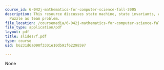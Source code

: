 ```yaml
---
course_id: 6-042j-mathematics-for-computer-science-fall-2005
description: This resource discusses state machine, state invariants, and The Fifteen
  Puzzle as team problem.
file_location: /coursemedia/6-042j-mathematics-for-computer-science-fall-2005/b6231d6a090f3301e10d591f62298597_slides7f.pdf
file_type: application/pdf
layout: pdf
title: slides7f.pdf
type: course
uid: b6231d6a090f3301e10d591f62298597

---
```

None